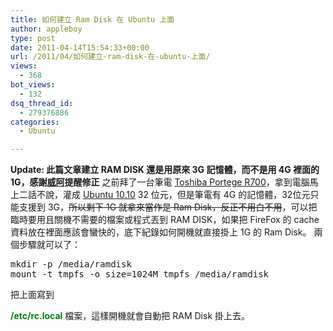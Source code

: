```yaml
---
title: 如何建立 Ram Disk 在 Ubuntu 上面
author: appleboy
type: post
date: 2011-04-14T15:54:33+00:00
url: /2011/04/如何建立-ram-disk-在-ubuntu-上面/
views:
  - 368
bot_views:
  - 132
dsq_thread_id:
  - 279376886
categories:
  - Ubuntu

---
```

**Update: 此篇文章建立 RAM DISK 還是用原來 3G 記憶體，而不是用 4G 裡面的 1G，感謝[威阿][1]提醒修正** 之前拜了一台筆電 [Toshiba Portege R700][2]，拿到電腦馬上二話不說，灌成 [Ubuntu 10.10][3] 32 位元，但是筆電有 4G 的記憶體，32位元只能支援到 3G，<del datetime="2011-04-15T01:47:52+00:00">所以剩下 1G 就拿來當作是 Ram Disk，反正不用白不用</del>，可以把臨時要用且關機不需要的檔案或程式丟到 RAM DISK，如果把 FireFox 的 cache 資料放在裡面應該會蠻快的，底下紀錄如何開機就直接掛上 1G 的 Ram Disk。 兩個步驟就可以了： 

<pre class="brush: bash; title: ; notranslate" title="">mkdir -p /media/ramdisk
mount -t tmpfs -o size=1024M tmpfs /media/ramdisk</pre> 把上面寫到 

**<span style="color:green">/etc/rc.local</span>** 檔案，這樣開機就會自動把 RAM Disk 掛上去。

 [1]: http://profiles.google.com/uijin.tw
 [2]: http://www.techbang.com.tw/posts/3108-toshiba-portege-r700-evaluation
 [3]: http://www.ubuntu-tw.org/